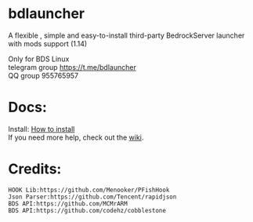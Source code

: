 # bdlauncher
A flexible , simple and easy-to-install third-party BedrockServer launcher with mods support (1.14)  

Only for BDS Linux   
telegram group https://t.me/bdlauncher  
QQ group 955765957
# Docs:
Install: [How to install](https://github.com/Sysca11/bdlauncher/wiki/Install)  
If you need more help, check out the [wiki](https://github.com/Sysca11/bdlauncher/wiki).

# Credits:
```
HOOK Lib:https://github.com/Menooker/PFishHook
Json Parser:https://github.com/Tencent/rapidjson
BDS API:https://github.com/MCMrARM
BDS API:https://github.com/codehz/cobblestone 
```

